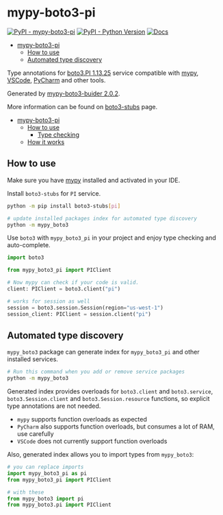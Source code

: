 # mypy-boto3-pi

[![PyPI - mypy-boto3-pi](https://img.shields.io/pypi/v/mypy-boto3-pi.svg?color=blue)](https://pypi.org/project/mypy-boto3-pi)
[![PyPI - Python Version](https://img.shields.io/pypi/pyversions/mypy-boto3-pi.svg?color=blue)](https://pypi.org/project/mypy-boto3-pi)
[![Docs](https://img.shields.io/readthedocs/mypy-boto3-builder.svg?color=blue)](https://mypy-boto3-builder.readthedocs.io/)

- [mypy-boto3-pi](#mypy-boto3-pi)
  - [How to use](#how-to-use)
  - [Automated type discovery](#automated-type-discovery)


Type annotations for
[boto3.PI 1.13.25](https://boto3.amazonaws.com/v1/documentation/api/1.13.25/reference/services/pi.html#PI) service
compatible with [mypy](https://github.com/python/mypy), [VSCode](https://code.visualstudio.com/),
[PyCharm](https://www.jetbrains.com/pycharm/) and other tools.

Generated by [mypy-boto3-buider 2.0.2](https://github.com/vemel/mypy_boto3_builder).

More information can be found on [boto3-stubs](https://pypi.org/project/boto3-stubs/) page.

- [mypy-boto3-pi](#mypy-boto3-pi)
  - [How to use](#how-to-use)
    - [Type checking](#type-checking)
  - [How it works](#how-it-works)

## How to use

Make sure you have [mypy](https://github.com/python/mypy) installed and activated in your IDE.

Install `boto3-stubs` for `PI` service.

```bash
python -m pip install boto3-stubs[pi]

# update installed packages index for automated type discovery
python -m mypy_boto3
```

Use `boto3` with `mypy_boto3_pi` in your project and enjoy type checking and auto-complete.

```python
import boto3

from mypy_boto3_pi import PIClient

# Now mypy can check if your code is valid.
client: PIClient = boto3.client("pi")

# works for session as well
session = boto3.session.Session(region="us-west-1")
session_client: PIClient = session.client("pi")

```

## Automated type discovery

`mypy_boto3` package can generate index for `mypy_boto3_pi` and other installed services.

```bash
# Run this command when you add or remove service packages
python -m mypy_boto3
```

Generated index provides overloads for `boto3.client` and `boto3.service`,
`boto3.Session.client` and `boto3.Session.resource` functions,
so explicit type annotations are not needed.

- `mypy` supports function overloads as expected
- `PyCharm` also supports function overloads, but consumes a lot of RAM, use carefully
- `VSCode` does not currently support function overloads

Also, generated index allows you to import types from `mypy_boto3`:

```python
# you can replace imports
import mypy_boto3_pi as pi
from mypy_boto3_pi import PIClient

# with these
from mypy_boto3 import pi
from mypy_boto3.pi import PIClient
```